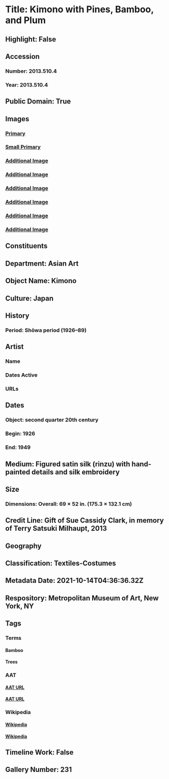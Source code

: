 # Title: Kimono with Pines, Bamboo, and Plum
## Highlight: False
## Accession
### Number: 2013.510.4
### Year: 2013.510.4
## Public Domain: True
## Images
### [Primary](https://images.metmuseum.org/CRDImages/as/original/DP258874.jpg)
### [Small Primary](https://images.metmuseum.org/CRDImages/as/web-large/DP258874.jpg)
### [Additional Image](https://images.metmuseum.org/CRDImages/as/original/DP258864.jpg)
### [Additional Image](https://images.metmuseum.org/CRDImages/as/original/DP258875.jpg)
### [Additional Image](https://images.metmuseum.org/CRDImages/as/original/DP258876.jpg)
### [Additional Image](https://images.metmuseum.org/CRDImages/as/original/DP258877.jpg)
### [Additional Image](https://images.metmuseum.org/CRDImages/as/original/DP258878.jpg)
### [Additional Image](https://images.metmuseum.org/CRDImages/as/original/DP259790.jpg)
## Constituents
## Department: Asian Art
## Object Name: Kimono
## Culture: Japan
## History
### Period: Shōwa period (1926–89)
## Artist
### Name
### Dates Active
### URLs
## Dates
### Object: second quarter 20th century
### Begin: 1926
### End: 1949
## Medium: Figured satin silk (rinzu) with hand-painted details and silk embroidery
## Size
### Dimensions: Overall: 69 × 52 in. (175.3 × 132.1 cm)
## Credit Line: Gift of Sue Cassidy Clark, in memory of Terry Satsuki Milhaupt, 2013
## Geography
## Classification: Textiles-Costumes
## Metadata Date: 2021-10-14T04:36:36.32Z
## Respository: Metropolitan Museum of Art, New York, NY
## Tags
### Terms
#### Bamboo
#### Trees
### AAT
#### [AAT URL](http://vocab.getty.edu/page/aat/300311500)
#### [AAT URL](http://vocab.getty.edu/page/aat/300132410)
### Wikipedia
#### [Wikipedia]()
#### [Wikipedia]()
## Timeline Work: False
## Gallery Number: 231